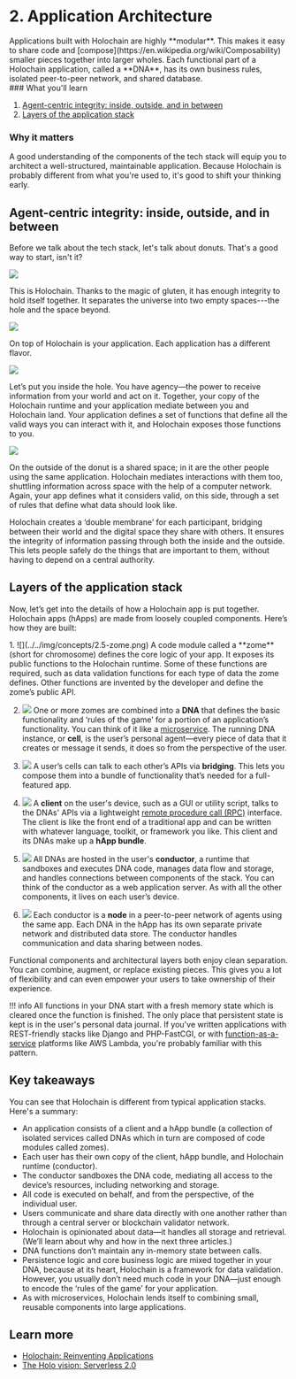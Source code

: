 # 2. Application Architecture

<div class="coreconcepts-intro" markdown=1>
Applications built with Holochain are highly **modular**. This makes it easy to share code and [compose](https://en.wikipedia.org/wiki/Composability) smaller pieces together into larger wholes. Each functional part of a Holochain application, called a **DNA**, has its own business rules, isolated peer-to-peer network, and shared database.
</div>

<div class="coreconcepts-orientation" markdown=1>
### <i class="fas fa-thunderstorm"></i> What you'll learn

1. [Agent-centric integrity: inside, outside, and in between](#agent-centric-integrity-inside-outside-and-in-between)
2. [Layers of the application stack](#layers-of-the-application-stack)

### <i class="far fa-atom"></i> Why it matters

A good understanding of the components of the tech stack will equip you to architect a well-structured, maintainable application. Because Holochain is probably different from what you're used to, it's good to shift your thinking early.
</div>

## Agent-centric integrity: inside, outside, and in between

Before we talk about the tech stack, let's talk about donuts. That's a good way to start, isn't it?

![](../../img/concepts/2.1-holonut)

This is Holochain. Thanks to the magic of gluten, it has enough integrity to hold itself together. It separates the universe into two empty spaces---the hole and the space beyond.

![](../../img/concepts/2.2-holonut-icing.png)

On top of Holochain is your application. Each application has a different flavor.

![](../../img/concepts/2.3-holonut-inside.png)

Let’s put you inside the hole. You have agency—the power to receive information from your world and act on it. Together, your copy of the Holochain runtime and your application mediate between you and Holochain land. Your application defines a set of functions that define all the valid ways you can interact with it, and Holochain exposes those functions to you.

![](../../img/concepts/2.4-holonut-network.png)

On the outside of the donut is a shared space; in it are the other people using the same application. Holochain mediates interactions with them too, shuttling information across space with the help of a computer network. Again, your app defines what it considers valid, on this side, through a set of rules that define what data should look like.

Holochain creates a ‘double membrane’ for each participant, bridging between their world and the digital space they share with others. It ensures the integrity of information passing through both the inside and the outside. This lets people safely do the things that are important to them, without having to depend on a central authority.

## Layers of the application stack

Now, let’s get into the details of how a Holochain app is put together. Holochain apps (hApps) are made from loosely coupled components. Here’s how they are built:

<div class="coreconcepts-storysequence" markdown=1>
1. ![](../../img/concepts/2.5-zome.png)
A code module called a **zome** (short for chromosome) defines the core logic of your app. It exposes its public functions to the Holochain runtime. Some of these functions are required, such as data validation functions for each type of data the zome defines. Other functions are invented by the developer and define the zome’s public API.

2. ![](../../img/concepts/2.6-dna.png)
One or more zomes are combined into a **DNA** that defines the basic functionality and ‘rules of the game’ for a portion of an application’s functionality. You can think of it like a [microservice](https://en.wikipedia.org/wiki/Microservices). The running DNA instance, or **cell**, is the user’s personal agent—every piece of data that it creates or message it sends, it does so from the perspective of the user.

3. ![](../../img/concepts/2.7-bridging)
A user’s cells can talk to each other’s APIs via **bridging**. This lets you compose them into a bundle of functionality that’s needed for a full-featured app.

4. ![](../../img/concepts/2.8-happ-bundle.png)
A **client** on the user's device, such as a GUI or utility script, talks to the DNAs' APIs via a lightweight [remote procedure call (RPC)](https://en.wikipedia.org/wiki/Remote_procedure_call) interface. The client is like the front end of a traditional app and can be written with whatever language, toolkit, or framework you like. This client and its DNAs make up a **hApp bundle**.

5. ![](../../img/concepts/2.9-conductor.png)
All DNAs are hosted in the user's **conductor**, a runtime that sandboxes and executes DNA code, manages data flow and storage, and handles connections between components of the stack. You can think of the conductor as a web application server. As with all the other components, it lives on each user’s device.

6. ![](../../img/concepts/2.10-network.png)
Each conductor is a **node** in a peer-to-peer network of agents using the same app. Each DNA in the hApp has its own separate private network and distributed data store. The conductor handles communication and data sharing between nodes.
</div>

Functional components and architectural layers both enjoy clean separation. You can combine, augment, or replace existing pieces. This gives you a lot of flexibility and can even empower your users to take ownership of their experience.

!!! info
    All functions in your DNA start with a fresh memory state which is cleared once the function is finished. The only place that persistent state is kept is in the user's personal data journal. If you've written applications with REST-friendly stacks like Django and PHP-FastCGI, or with [function-as-a-service](https://en.wikipedia.org/wiki/Function_as_a_service) platforms like AWS Lambda, you're probably familiar with this pattern.

## Key takeaways

You can see that Holochain is different from typical application stacks. Here's a summary:

* An application consists of a client and a hApp bundle (a collection of isolated services called DNAs which in turn are composed of code modules called zomes).
* Each user has their own copy of the client, hApp bundle, and Holochain runtime (conductor).
* The conductor sandboxes the DNA code, mediating all access to the device’s resources, including networking and storage.
* All code is executed on behalf, and from the perspective, of the individual user.
* Users communicate and share data directly with one another rather than through a central server or blockchain validator network.
* Holochain is opinionated about data—it handles all storage and retrieval. (We’ll learn about why and how in the next three articles.)
* DNA functions don’t maintain any in-memory state between calls.
* Persistence logic and core business logic are mixed together in your DNA, because at its heart, Holochain is a framework for data validation. However, you usually don’t need much code in your DNA—just enough to encode the ‘rules of the game’ for your application.
* As with microservices, Holochain lends itself to combining small, reusable components into large applications.

## Learn more

* [Holochain: Reinventing Applications](https://medium.com/holochain/holochain-reinventing-applications-d2ac1e4f25ef)
* [The Holo vision: Serverless 2.0](https://medium.com/holochain/the-holo-vision-serverless-2-0-c0b294e753ba)